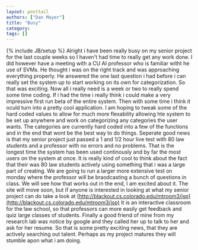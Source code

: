 ```yaml
---
layout: posttail
authors: ["Dan Mayer"]
title: "Busy"
category:
tags: []
---
```

{% include JB/setup %}
Alright i have been really busy on my senior project for the last couple weeks so I haven't had time to really get any work done. I did however have a meeting with a CU AI professor who is familiar witht he use of SVMs. He thought i was on the right track and was approaching everything properly. He answered the one last question i had before i can really set the system up to start working on its own for categorization. So that was exciting. Now all i really need is a week or two to really spend some time coding. If i had the time i really think i could make a very impressive first run beta of the entire system. Then with some time i think it oculd turn into a pretty cool application. I am hoping to tweak some of the hard coded values to allow for much more flexability allowing hte system to be set up anywhere and work on categorizing any categories the user wants. The categories are currently hard coded into a few of the functions and in the end that wont be the best way to do things.    Seperate good news is that my senior project just passed a 1 and 1/2 hour live test with 80 law students and a professor with no errors and no problems. That is the longest time the system has been used continously and by far the most users on the system at once. It is really kind of cool to think about the fact that their was 80 law students actively using something that i was a large part of creating. We are going to run a larger more extensive test on monday where the professor will be braodcasting a bunch of questions in class. We will see how that works out in the end, I am excited about it. The site will move soon, but if anyone is interested in looking at what my senior project can do take a look at    [http://blackout.cs.colorado.edu/mtroom3/jsp](http://blackout.cs.colorado.edu/mtroom3/jsp)    It is an interactive classroom for the law school, so that professors can more easily get feedback and quiz large classes of students.    Finally a good friend of mine from my research lab was notice by google and they called her up to talk to her and ask for her resume. So that is some pretty exciting news, that they are actively searching out talent. Perhaps as my project matures they will stumble apon what i am doing.